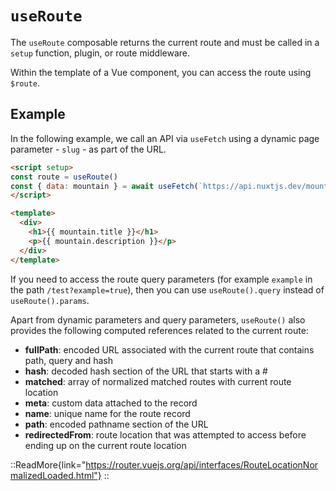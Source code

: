 # `useRoute`

The `useRoute` composable returns the current route and must be called in a `setup` function, plugin, or route middleware.

Within the template of a Vue component, you can access the route using `$route`.

## Example

In the following example, we call an API via `useFetch` using a dynamic page parameter - `slug` - as part of the URL.

```html [~/pages/[slug].vue]
<script setup>
const route = useRoute()
const { data: mountain } = await useFetch(`https://api.nuxtjs.dev/mountains/${route.params.slug}`)
</script>

<template>
  <div>
    <h1>{{ mountain.title }}</h1>
    <p>{{ mountain.description }}</p>
  </div>
</template>
```

If you need to access the route query parameters (for example `example` in the path `/test?example=true`), then you can use `useRoute().query` instead of `useRoute().params`.

Apart from dynamic parameters and query parameters, `useRoute()` also provides the following computed references related to the current route:

* **fullPath**: encoded URL associated with the current route that contains path, query and hash
* **hash**: decoded hash section of the URL that starts with a #
* **matched**: array of normalized matched routes with current route location
* **meta**: custom data attached to the record
* **name**: unique name for the route record
* **path**: encoded pathname section of the URL
* **redirectedFrom**: route location that was attempted to access before ending up on the current route location

::ReadMore{link="https://router.vuejs.org/api/interfaces/RouteLocationNormalizedLoaded.html"}
::
